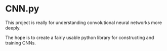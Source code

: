 # CNN.py

This project is really for understanding convolutional neural networks more deeply.

The hope is to create a fairly usable python library for constructing and training CNNs.
